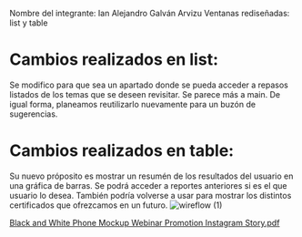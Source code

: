 Nombre del integrante: Ian Alejandro Galván Arvizu
Ventanas rediseñadas: list y table
# Cambios realizados en list:
Se modifico para que sea un apartado donde se pueda acceder a repasos listados de los temas que se deseen revisitar. Se parece más a main.
De igual forma, planeamos reutilizarlo nuevamente para un buzón de sugerencias.

# Cambios realizados en table:
Su nuevo próposito es mostrar un resumén de los resultados del usuario en una gráfica de barras. Se podrá acceder a reportes anteriores si es el que usuario lo desea.
También podría volverse a usar para mostrar los distintos certificados que ofrezcamos en un futuro.
![wireflow (1)](https://github.com/user-attachments/assets/7581deb4-2360-4f24-8d08-d818197b0866)

[Black and White Phone Mockup Webinar Promotion Instagram Story.pdf](https://github.com/user-attachments/files/22648110/Black.and.White.Phone.Mockup.Webinar.Promotion.Instagram.Story.pdf)
